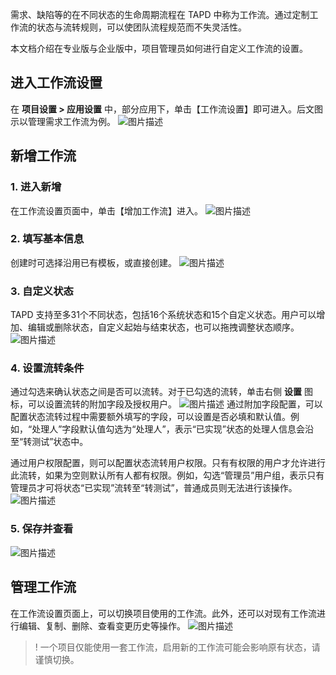 需求、缺陷等的在不同状态的生命周期流程在 TAPD 中称为工作流。通过定制工作流的状态与流转规则，可以使团队流程规范而不失灵活性。

本文档介绍在专业版与企业版中，项目管理员如何进行自定义工作流的设置。

 

## 进入工作流设置

在 **项目设置 > 应用设置** 中，部分应用下，单击【工作流设置】即可进入。后文图示以管理需求工作流为例。
![图片描述](https://main.qcloudimg.com/raw/d58f9934c5f76322001d6e6c7bd59a84.png)

 

## 新增工作流

### **1. 进入新增**

在工作流设置页面中，单击【增加工作流】进入。
![图片描述](https://main.qcloudimg.com/raw/fadb0efe27b1a50c8489fc52b32944f8.png)

### **2. 填写基本信息**

创建时可选择沿用已有模板，或直接创建。
![图片描述](https://main.qcloudimg.com/raw/9e0952382d2b0040071d53689734cdf0.png)

### **3. 自定义状态**

TAPD 支持至多31个不同状态，包括16个系统状态和15个自定义状态。用户可以增加、编辑或删除状态，自定义起始与结束状态，也可以拖拽调整状态顺序。
![图片描述](https://main.qcloudimg.com/raw/ae875dab60c5ee8d160de1a67c110d3c.png)

### **4. 设置流转条件**

通过勾选来确认状态之间是否可以流转。对于已勾选的流转，单击右侧 **设置** 图标，可以设置流转的附加字段及授权用户。
![图片描述](https://main.qcloudimg.com/raw/60dbec895d0f3b3e1fb3ac741afc46a3.png)
通过附加字段配置，可以配置状态流转过程中需要额外填写的字段，可以设置是否必填和默认值。例如，“处理人”字段默认值勾选为“处理人”，表示“已实现”状态的处理人信息会沿至“转测试”状态中。

通过用户权限配置，则可以配置状态流转用户权限。只有有权限的用户才允许进行此流转，如果为空则默认所有人都有权限。例如，勾选“管理员”用户组，表示只有管理员才可将状态“已实现”流转至“转测试”，普通成员则无法进行该操作。
![图片描述](https://main.qcloudimg.com/raw/71460195e382ddadb48ccf39ef3bebc9.png)

### **5. 保存并查看**

![图片描述](https://main.qcloudimg.com/raw/37de17e5d4c9977f927908c76aeab661.png)

 

## 管理工作流

在工作流设置页面上，可以切换项目使用的工作流。此外，还可以对现有工作流进行编辑、复制、删除、查看变更历史等操作。
![图片描述](https://main.qcloudimg.com/raw/3e4d96d7e3d765f3262f92b3a8d8257c.png)

> ! 一个项目仅能使用一套工作流，启用新的工作流可能会影响原有状态，请谨慎切换。
